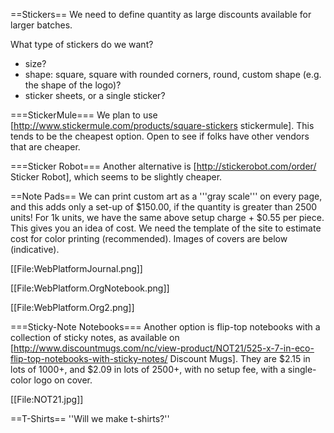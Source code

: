 ==Stickers==
We need to define quantity as large discounts available for larger batches.

What type of stickers do we want?
* size?
* shape: square, square with rounded corners, round, custom shape (e.g. the shape of the logo)?
* sticker sheets, or a single sticker?

===StickerMule===
We plan to use [http://www.stickermule.com/products/square-stickers stickermule]. This tends to be the cheapest option. Open to see if folks have other vendors that are cheaper. 

===Sticker Robot===
Another alternative is [http://stickerobot.com/order/ Sticker Robot], which seems to be slightly cheaper.

==Note Pads==
We can print custom art as a '''gray scale''' on every page, and this adds only a set-up of $150.00, if the quantity is greater than 2500 units!  For 1k units, we have the same above setup charge + $0.55 per piece.  This gives you an idea of cost. We need the template of the site to estimate cost for color printing (recommended). Images of covers are below (indicative).

[[File:WebPlatformJournal.png]]

[[File:WebPlatform.OrgNotebook.png]]

[[File:WebPlatform.Org2.png]]

===Sticky-Note Notebooks===
Another option is flip-top notebooks with a collection of sticky notes, as available on [http://www.discountmugs.com/nc/view-product/NOT21/525-x-7-in-eco-flip-top-notebooks-with-sticky-notes/ Discount Mugs]. They are $2.15 in lots of 1000+, and $2.09 in lots of 2500+, with no setup fee, with a single-color logo on cover.

[[File:NOT21.jpg]]

==T-Shirts==
''Will we make t-shirts?''